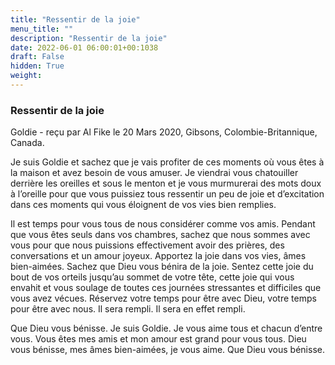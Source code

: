 ```yaml
---
title: "Ressentir de la joie"
menu_title: ""
description: "Ressentir de la joie"
date: 2022-06-01 06:00:01+00:1038
draft: False
hidden: True
weight:
---
```

### Ressentir de la joie

Goldie - reçu par Al Fike le 20 Mars 2020, Gibsons, Colombie-Britannique, Canada.

Je suis Goldie et sachez que je vais profiter de ces moments où vous êtes à la maison et avez besoin de vous amuser. Je viendrai vous chatouiller derrière les oreilles et sous le menton et je vous murmurerai des mots doux à l’oreille pour que vous puissiez tous ressentir un peu de joie et d’excitation dans ces moments qui vous éloignent de vos vies bien remplies.

Il est temps pour vous tous de nous considérer comme vos amis. Pendant que vous êtes seuls dans vos chambres, sachez que nous sommes avec vous pour que nous puissions effectivement avoir des prières, des conversations et un amour joyeux. Apportez la joie dans vos vies, âmes bien-aimées. Sachez que Dieu vous bénira de la joie. Sentez cette joie du bout de vos orteils jusqu’au sommet de votre tête, cette joie qui vous envahit et vous soulage de toutes ces journées stressantes et difficiles que vous avez vécues. Réservez votre temps pour être avec Dieu, votre temps pour être avec nous. Il sera rempli. Il sera en effet rempli.

Que Dieu vous bénisse. Je suis Goldie. Je vous aime tous et chacun d’entre vous. Vous êtes mes amis et mon amour est grand pour vous tous. Dieu vous bénisse, mes âmes bien-aimées, je vous aime. Que Dieu vous bénisse.
